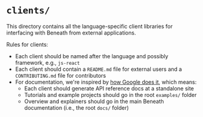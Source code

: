 # `clients/`

This directory contains all the language-specific client libraries for interfacing with Beneath from external applications.

Rules for clients:

- Each client should be named after the language and possibly framework, e.g., `js-react`
- Each client should contain a `README.md` file for external users and a `CONTRIBUTING.md` file for contributors
- For documentation, we're inspired by [how Google does it](https://cloud.google.com/pubsub/docs/reference/libraries), which means:
  - Each client should generate API reference docs at a standalone site
  - Tutorials and example projects should go in the root `examples/` folder
  - Overview and explainers should go in the main Beneath documentation (i.e., the root `docs/` folder)
